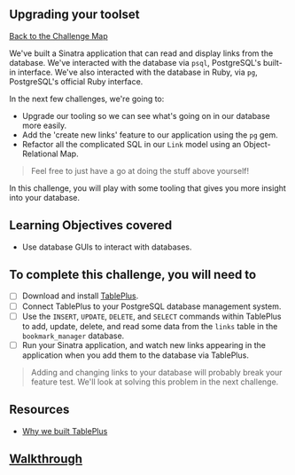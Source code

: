 ## Upgrading your toolset

[Back to the Challenge Map](00_challenge_map.md)

We've built a Sinatra application that can read and display links from the database. We've interacted with the database via `psql`, PostgreSQL's built-in interface. We've also interacted with the database in Ruby, via `pg`, PostgreSQL's official Ruby interface.

In the next few challenges, we're going to:

- Upgrade our tooling so we can see what's going on in our database more easily.
- Add the 'create new links' feature to our application using the `pg` gem.
- Refactor all the complicated SQL in our `Link` model using an Object-Relational Map.

> Feel free to just have a go at doing the stuff above yourself!

In this challenge, you will play with some tooling that gives you more insight into your database.

## Learning Objectives covered

* Use database GUIs to interact with databases.

## To complete this challenge, you will need to

- [ ] Download and install [TablePlus](https://tableplus.io/).
- [ ] Connect TablePlus to your PostgreSQL database management system.
- [ ] Use the `INSERT`, `UPDATE`, `DELETE`, and `SELECT` commands within TablePlus to add, update, delete, and read some data from the `links` table in the `bookmark_manager` database.
- [ ] Run your Sinatra application, and watch new links appearing in the application when you add them to the database via TablePlus.

> Adding and changing links to your database will probably break your feature test. We'll look at solving this problem in the next challenge.

## Resources

* [Why we built TablePlus](https://medium.com/tableplus/modern-native-tool-for-relational-database-79efc35b647d)

## [Walkthrough](walkthroughs/07.md)